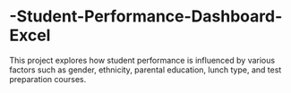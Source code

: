 # -Student-Performance-Dashboard-Excel
This project explores how student performance is influenced by various factors such as gender, ethnicity, parental education, lunch type, and test preparation courses.
